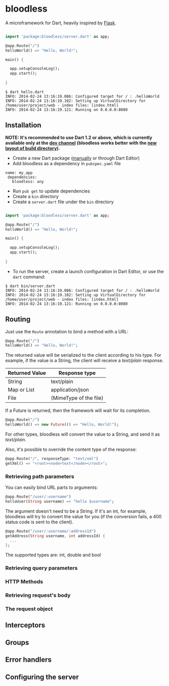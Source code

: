 bloodless
=========

A microframework for Dart, heavily inspired by [Flask](http://flask.pocoo.org/).

```dart

import 'package:bloodless/server.dart' as app;

@app.Route("/")
helloWorld() => "Hello, World!";

main() {

  app.setupConsoleLog();
  app.start();
  
}

```

```
$ dart hello.dart 
INFO: 2014-02-24 13:16:19.086: Configured target for / : .helloWorld
INFO: 2014-02-24 13:16:19.102: Setting up VirtualDirectory for /home/user/project/web - index files: [index.html]
INFO: 2014-02-24 13:16:19.121: Running on 0.0.0.0:8080
```

## Installation

**NOTE: It's recommended to use Dart 1.2 or above, which is currently available only at the [dev channel](http://gsdview.appspot.com/dart-archive/channels/dev/release/latest/) (bloodless works better with the [new layout of build directory](https://groups.google.com/a/dartlang.org/forum/?fromgroups#!topic/announce/JjilMA9pQXE)).**

* Create a new Dart package ([manually](http://pub.dartlang.org/doc/) or through Dart Editor)
* Add bloodless as a dependency in `pubspec.yaml` file

```
name: my_app
 dependencies:
   bloodless: any
```
- Run `pub get` to update dependencies
- Create a `bin` directory
- Create a `server.dart` file under the `bin` directory

```dart

import 'package:bloodless/server.dart' as app;

@app.Route("/")
helloWorld() => "Hello, World!";

main() {

  app.setupConsoleLog();
  app.start();
  
}

```

- To run the server, create a launch configuration in Dart Editor, or use the `dart` command:

```
$ dart bin/server.dart
INFO: 2014-02-24 13:16:19.086: Configured target for / : .helloWorld
INFO: 2014-02-24 13:16:19.102: Setting up VirtualDirectory for /home/user/project/web - index files: [index.html]
INFO: 2014-02-24 13:16:19.121: Running on 0.0.0.0:8080
```

## Routing

Just use the `Route` annotation to bind a method with a URL:

```Dart
@app.Route("/")
helloWorld() => "Hello, World!";
```

The returned value will be serialized to the client according to his type. For example, if the value is a String, the client will receive a *text/plain* response.

Returned Value | Response type
---------------|---------------
String         | text/plain
Map or List    | application/json
File           | (MimeType of the file)

If a Future is returned, then the framework will wait for its completion. 

 ```Dart
@app.Route("/")
helloWorld() => new Future(() => "Hello, World!");
```

For other types, bloodless will convert the value to a String, and send it as *text/plain*.

Also, it's possible to override the content type of the response:

```Dart
@app.Route("/", responseType: "text/xml")
getXml() => "<root><node>text</node></root>";
```

### Retrieving path parameters

You can easily bind URL parts to arguments:

```Dart
@app.Route("/user/:username")
helloUser(String username) => "hello $username";
```

The argument doesn't need to be a String. If it's an int, for example, bloodless will try to convert the value for you (if the conversion fails, a 400 status code is sent to the client).

```Dart
@app.Route("/user/:username/:addressId")
getAddress(String username, int addressId) {
  ...
};
```

The supported types are: int, double and bool

### Retrieving query parameters

### HTTP Methods

### Retrieving request's body

### The request object

## Interceptors

## Groups

## Error handlers

## Configuring the server

